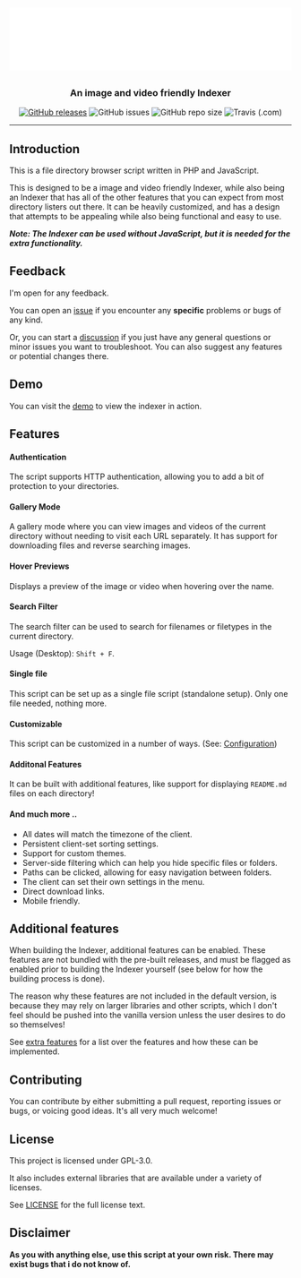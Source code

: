 <h1 align="center">
  <img src="./logo.svg">
</h1>

<h3 align="center">
  <span>An image and video friendly Indexer</span><br>
</h3>

<p align="center">
<a href="https://github.com/sixem/eyy-indexer/releases"><img alt="GitHub releases" src="https://img.shields.io/github/v/release/sixem/eyy-indexer?color=2f394f&style=flat"></a> <img alt="GitHub issues" src="https://img.shields.io/github/issues/sixem/eyy-indexer?color=5a8f4e&style=flat"> <img alt="GitHub repo size" src="https://img.shields.io/github/repo-size/sixem/eyy-indexer?color=4b8b72&style=flat"> 
<img alt="Travis (.com)" src="https://img.shields.io/travis/com/sixem/eyy-indexer?style=flat">
</p>

---

## Introduction

This is a file directory browser script written in PHP and JavaScript.

This is designed to be a image and video friendly Indexer, while also being an Indexer that has all of the other features that you can expect from most directory listers out there. It can be heavily customized, and has a design that attempts to be appealing while also being functional and easy to use.

***Note: The Indexer can be used without JavaScript, but it is needed for the extra functionality.***

## Feedback <!-- {docsify-ignore} -->
I'm open for any feedback.

You can open an [issue](https://github.com/sixem/eyy-indexer/issues) if you encounter any **specific** problems or bugs of any kind.

Or, you can start a [discussion](https://github.com/sixem/eyy-indexer/discussions) if you just have any general questions or minor issues you want to troubleshoot. You can also suggest any features or potential changes there.

## Demo

You can visit the [demo](https://five.sh/demo/indexer/) to view the indexer in action.

## Features
#### **Authentication**
The script supports HTTP authentication, allowing you to add a bit of protection to your directories.
#### **Gallery Mode**
A gallery mode where you can view images and videos of the current directory without needing to visit each URL separately. It has support for downloading files and reverse searching images.
#### **Hover Previews**
Displays a preview of the image or video when hovering over the name.
#### **Search Filter**
The search filter can be used to search for filenames or filetypes in the current directory.

Usage (Desktop): `Shift + F`.
#### **Single file**
This script can be set up as a single file script (standalone setup). Only one file needed, nothing more.
#### **Customizable**
This script can be customized in a number of ways. (See: [Configuration](config.md))
#### **Additonal Features**
It can be built with additional features, like support for displaying `README.md` files on each directory!
#### **And much more ..**
+ All dates will match the timezone of the client.
+ Persistent client-set sorting settings.
+ Support for custom themes.
+ Server-side filtering which can help you hide specific files or folders.
+ Paths can be clicked, allowing for easy navigation between folders.
+ The client can set their own settings in the menu.
+ Direct download links.
+ Mobile friendly.

## Additional features <!-- {docsify-ignore} -->

When building the Indexer, additional features can be enabled. These features are not bundled with the pre-built releases, and must be flagged as enabled prior to building the Indexer yourself (see below for how the building process is done).

The reason why these features are not included in the default version, is because they may rely on larger libraries and other scripts, which I don't feel should be pushed into the vanilla version unless the user desires to do so themselves!

See [extra features](extras.md) for a list over the features and how these can be implemented.

## Contributing
You can contribute by either submitting a pull request, reporting issues or bugs, or voicing good ideas. It's all very much welcome!

## License
This project is licensed under GPL-3.0.

It also includes external libraries that are available under a variety of licenses.

See [LICENSE](https://github.com/sixem/eyy-indexer/blob/master/LICENSE) for the full license text.

## Disclaimer
**As you with anything else, use this script at your own risk. There may exist bugs that i do not know of.**